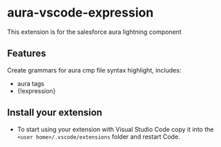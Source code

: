 # aura-vscode-expression 

This extension is for the salesforce aura lightning component

## Features

Create grammars for aura cmp file syntax highlight, includes:
* aura tags
* {!expression}

## Install your extension

* To start using your extension with Visual Studio Code copy it into the `<user home>/.vscode/extensions` folder and restart Code.